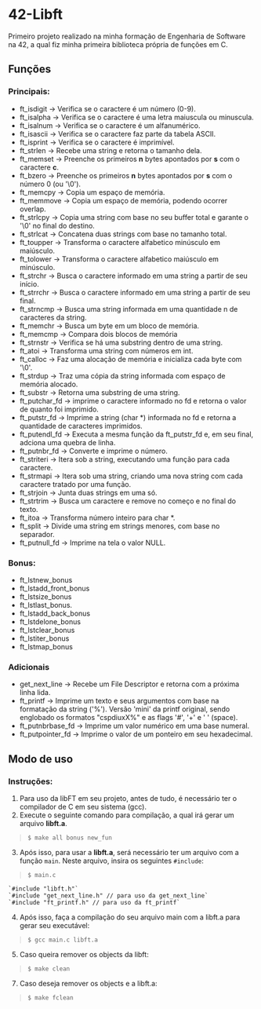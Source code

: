 # 42-Libft

Primeiro projeto realizado na minha formação de Engenharia de Software na 42, a qual fiz minha primeira biblioteca própria de funções em C.


## Funções

### Principais:
- ft_isdigit -> Verifica se o caractere é um número (0-9).
- ft_isalpha -> Verifica se o caractere é uma letra maiuscula ou minuscula.
- ft_isalnum -> Verifica se o caractere é um alfanumérico.
- ft_isascii -> Verifica se o caractere faz parte da tabela ASCII. 
- ft_isprint -> Verifica se o caractere é imprimível.
- ft_strlen -> Recebe uma string e retorna o tamanho dela.
- ft_memset -> Preenche os primeiros **n** bytes apontados por **s** com o caractere **c**.
- ft_bzero -> Preenche os primeiros **n** bytes apontados por **s** com o número 0 (ou '\0').
- ft_memcpy -> Copia um espaço de memória.
- ft_memmove -> Copia um espaço de memória, podendo ocorrer overlap.
- ft_strlcpy -> Copia uma string com base no seu buffer total e garante o '\0' no final do destino.
- ft_strlcat -> Concatena duas strings com base no tamanho total.
- ft_toupper -> Transforma o caractere alfabetico minúsculo em maiúsculo.
- ft_tolower -> Transforma o caractere alfabetico maiúsculo em minúsculo.
- ft_strchr -> Busca o caractere informado em uma string a partir de seu início.
- ft_strrchr -> Busca o caractere informado em uma string a partir de seu final.
- ft_strncmp -> Busca uma string informada em uma quantidade n de caracteres da string.
- ft_memchr -> Busca um byte em um bloco de memória.
- ft_memcmp -> Compara dois blocos de memória
- ft_strnstr -> Verifica se há uma substring dentro de uma string.
- ft_atoi -> Transforma uma string com números em int.
- ft_calloc -> Faz uma alocação de memória e inicializa cada byte com '\0'.
- ft_strdup -> Traz uma cópia da string informada com espaço de memória alocado.
- ft_substr -> Retorna uma substring de uma string.
- ft_putchar_fd -> imprime o caractere informado no fd e retorna o valor de quanto foi imprimido.
- ft_putstr_fd -> Imprime a string (char *) informada no fd e retorna a quantidade de caracteres imprimidos.
- ft_putendl_fd -> Executa a mesma função da ft_putstr_fd e, em seu final, adciona uma quebra de linha.
- ft_putnbr_fd -> Converte e imprime o número.
- ft_striteri -> Itera sob a string, executando uma função para cada caractere.
- ft_strmapi -> Itera sob uma string, criando uma nova string com cada caractere tratado por uma função.
- ft_strjoin -> Junta duas strings em uma só.
- ft_strtrim -> Busca um caractere e remove no começo e no final do texto.
- ft_itoa -> Transforma número inteiro para char *.
- ft_split -> Divide uma string em strings menores, com base no separador.
- ft_putnull_fd -> Imprime na tela o valor NULL.

### Bonus:

- ft_lstnew_bonus
- ft_lstadd_front_bonus
- ft_lstsize_bonus
- ft_lstlast_bonus.
- ft_lstadd_back_bonus
- ft_lstdelone_bonus
- ft_lstclear_bonus
- ft_lstiter_bonus
- ft_lstmap_bonus

### Adicionais
- get_next_line -> Recebe um File Descriptor e retorna com a próxima linha lida.
- ft_printf -> Imprime um texto e seus argumentos com base na formatação da string ('%'). Versão 'mini' da printf original, sendo englobado os formatos "cspdiuxX%" e as flags '#', '+' e ' ' (space). 
- ft_putnbrbase_fd -> Imprime um valor numérico em uma base numeral.
- ft_putpointer_fd -> Imprime o valor de um ponteiro em seu hexadecimal.

## Modo de uso

### Instruções:

 1. Para uso da libFT em seu projeto, antes de tudo, é necessário ter o compilador de C em seu sistema (gcc).
 2.  Execute o seguinte comando para compilação, a qual irá gerar um arquivo **libft.a**.    

>     $ make all bonus new_fun

 3. Após isso, para usar a **libft.a**, será necessário ter um arquivo com a função `main`. Neste arquivo, insira os seguintes `#include`:

>     $ main.c

    `#include "libft.h"`
    `#include "get_next_line.h" // para uso da get_next_line`
	`#include "ft_printf.h" // para uso da ft_printf`
 4. Após isso, faça a compilação do seu arquivo main com a libft.a para gerar seu executável:
    

> `$ gcc main.c libft.a`

 5. Caso queira remover os objects da libft:

> `$ make clean`

 7. Caso deseja remover os objects e a libft.a:
> `$ make fclean`
